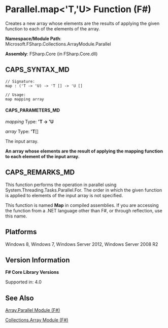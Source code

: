 # Parallel.map<'T,'U> Function (F#)

Creates a new array whose elements are the results of applying the given function to each of the elements of the array.

**Namespace/Module Path**: Microsoft.FSharp.Collections.ArrayModule.Parallel

**Assembly**: FSharp.Core (in FSharp.Core.dll)


## CAPS_SYNTAX_MD

```
// Signature:
map : ('T -> 'U) -> 'T [] -> 'U []

// Usage:
map mapping array
```

#### CAPS_PARAMETERS_MD
*mapping*
Type: **'T -&gt; 'U**


*array*
Type: **'T**[[]](http://msdn.microsoft.com/en-us/library/def20292-9aae-4596-9275-b94e594f8493)


The input array.



**An array whose elements are the result of applying the mapping function to each element of the input array.**
## CAPS_REMARKS_MD
This function performs the operation in parallel using System.Threading.Tasks.Parallel.For. The order in which the given function is applied to elements of the input array is not specified.

This function is named **Map** in compiled assemblies. If you are accessing the function from a .NET language other than F#, or through reflection, use this name.


## Platforms
Windows 8, Windows 7, Windows Server 2012, Windows Server 2008 R2


## Version Information
**F# Core Library Versions**

Supported in: 4.0


## See Also
[Array.Parallel Module &#40;F&#35;&#41;](Array.Parallel+Module+%28F%23%29.md)

[Collections.Array Module &#40;F&#35;&#41;](Collections.Array+Module+%28F%23%29.md)

